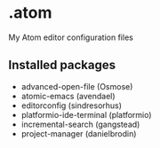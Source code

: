 # .atom
My Atom editor configuration files

## Installed packages
* advanced-open-file (Osmose)
* atomic-emacs (avendael)
* editorconfig (sindresorhus)
* platformio-ide-terminal (platformio)
* incremental-search (gangstead)
* project-manager (danielbrodin)

